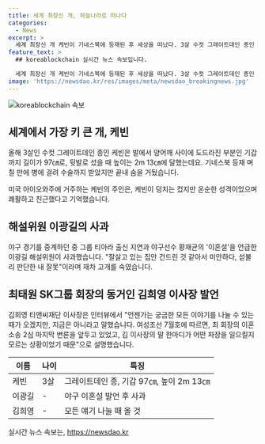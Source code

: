 ```yaml
---
title: 세계 최장신 개, 하늘나라로 떠나다
categories:
  - News
excerpt: >
  세계 최장신 개 케빈이 기네스북에 등재된 후 세상을 떠났다. 3살 수컷 그레이트데인 종인 케빈은 발에서 양어깨까지 길이가 97㎝, 뒷발로 섰을 때 높이는 2m 13㎝였다. 주인은 케빈이 온순하고 쾌활했다고 회상했다. 한편, 야구 해설위원 이광길은 황재균의 이혼설을 언급한 후 사과했고, SK그룹 회장의 동거인은 언젠가 이야기를 나눌 때 올 것이라고 밝혔다.
feature_text: >
  ## koreablockchain 실시간 뉴스 속보입니다.

  세계 최장신 개 케빈이 기네스북에 등재된 후 세상을 떠났다. 3살 수컷 그레이트데인 종인 케빈은 발에서 양어깨까지 길이가 97㎝, 뒷발로 섰을 때 높이는 2m 13㎝였다. 주인은 케빈이 온순하고 쾌활했다고 회상했다. 한편, 야구 해설위원 이광길은 황재균의 이혼설을 언급한 후 사과했고, SK그룹 회장의 동거인은 언젠가 이야기를 나눌 때 올 것이라고 밝혔다.
image: 'https://newsdao.kr/res/images/meta/newsdao_breakingnews.jpg'
---
```


<p><img src="https://newsdao.kr/res/images/meta/newsdao_breakingnews.jpg" alt="koreablockchain 속보" /></p>

<h2 data-ke-size="size26">세계에서 가장 키 큰 개, 케빈</h2>

<p data-ke-size="size16">올해 3살인 수컷 그레이트데인 종인 케빈은 발에서 양어깨 사이에 도드라진 부분인 기갑까지 길이가 97㎝로, 뒷발로 섰을 때 높이는 2m 13㎝에 달했는데요. 기네스북 등재 며칠 만에 병에 걸려 수술까지 받았지만 끝내 숨을 거뒀습니다.</p>

<p data-ke-size="size16">미국 아이오와주에 거주하는 케빈의 주인은, 케빈이 덩치는 컸지만 온순한 성격이었으며 쾌활하고 친근했다고 기억했습니다.</p>

<h2 data-ke-size="size26">해설위원 이광길의 사과</h2>

<p data-ke-size="size16">야구 경기를 중계하던 중 그룹 티아라 출신 지연과 야구선수 황재균의 '이혼설'을 언급한 이광길 해설위원이 사과했습니다. "잘살고 있는 집안 건드린 것 같아서 미안하다, 섣불리 판단한 내 잘못"이라며 재차 고개를 숙였습니다.</p>

<h2 data-ke-size="size26">최태원 SK그룹 회장의 동거인 김희영 이사장 발언</h2>

<p data-ke-size="size16">김희영 티앤씨재단 이사장은 인터뷰에서 "언젠가는 궁금한 모든 이야기를 나눌 수 있는 때가 오겠지만, 지금은 아니라고 말했습니다. 여성조선 7월호에 따르면, 최 회장의 이혼 소송 2심 마지막 변론을 앞두고 있었고, 김 이사장의 말 한마디가 어떤 파장을 일으킬지 모르는 상황이었기 때문"으로 설명했습니다.</p>

<table>
<thead>
<tr>
<th>이름</th>
<th>나이</th>
<th>특징</th>
</tr>
</thead>
<tbody>
<tr>
<td>케빈</td>
<td>3살</td>
<td>그레이트데인 종, 기갑 97㎝, 높이 2m 13㎝</td>
</tr>
<tr>
<td>이광길</td>
<td>-</td>
<td>야구 이혼설 발언 후 사과</td>
</tr>
<tr>
<td>김희영</td>
<td>-</td>
<td>모든 얘기 나눌 때 올 것</td>
</tr>
</tbody>
</table>
실시간 뉴스 속보는, <a href="https://newsdao.kr" rel="dofollow">https://newsdao.kr</a>


